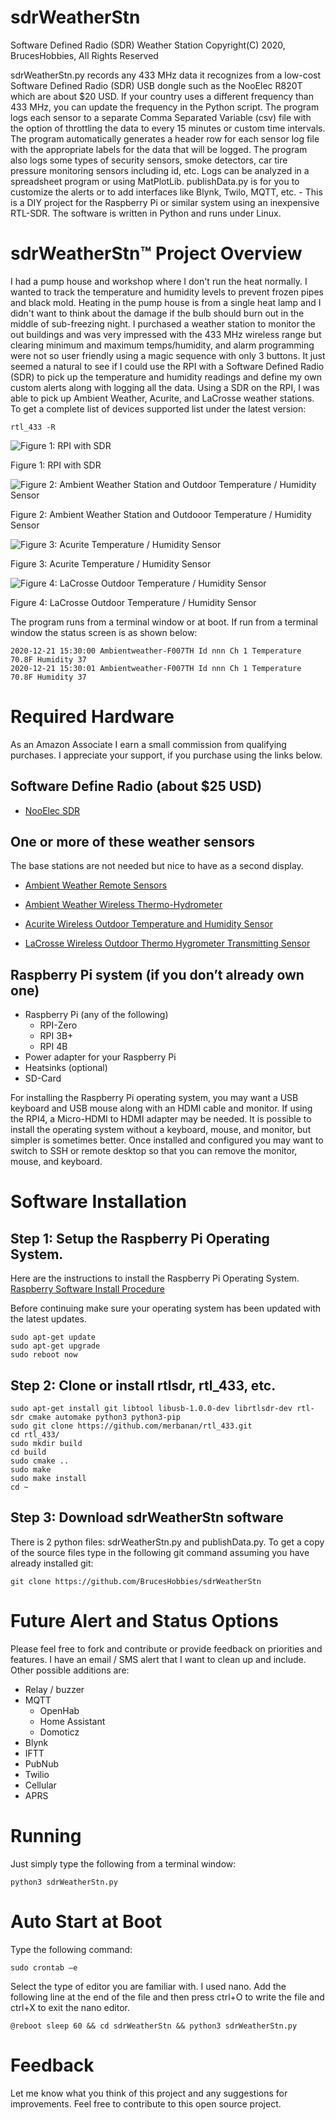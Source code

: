 # sdrWeatherStn
Software Defined Radio (SDR) Weather Station
Copyright(C) 2020, BrucesHobbies,
All Rights Reserved

sdrWeatherStn.py records any 433 MHz data it recognizes from a low-cost Software Defined Radio (SDR) USB dongle such as the NooElec R820T which are about $20 USD. If your country uses a different frequency than 433 MHz, you can update the frequency in the Python script. The program logs each sensor to a separate Comma Separated Variable (csv) file with the option of throttling the data to every 15 minutes or custom time intervals. The program automatically generates a header row for each sensor log file with the appropriate labels for the data that will be logged. The program also logs some types of security sensors, smoke detectors, car tire pressure monitoring sensors including id, etc. Logs can be analyzed in a spreadsheet program or using MatPlotLib. publishData.py is for you to customize the alerts or to add interfaces like Blynk, Twilo, MQTT, etc. - This is a DIY project for the Raspberry Pi or similar system using an inexpensive RTL-SDR. The software is written in Python and runs under Linux.
# sdrWeatherStn™ Project Overview
I had a pump house and workshop where I don't run the heat normally. I wanted to track the temperature and humidity levels to prevent frozen pipes and black mold. Heating in the pump house is from a single heat lamp and I didn't want to think about the damage if the bulb should burn out in the middle of sub-freezing night. I purchased a weather station to monitor the out buildings and was very impressed with the 433 MHz wireless range but clearing minimum and maximum temps/humidity, and alarm programming were not so user friendly using a magic sequence with only 3 buttons. It just seemed a natural to see if I could use the RPI with a Software Defined Radio (SDR) to pick up the temperature and humidity readings and define my own custom alerts along with logging all the data.
Using a SDR on the RPI, I was able to pick up Ambient Weather, Acurite, and LaCrosse weather stations. To get a complete list of devices supported list under the latest version:

    rtl_433 -R


![Figure 1: RPI with SDR](https://github.com/BrucesHobbies/sdrWeatherStn/blob/main/figures/Figure1.PNG)

Figure 1: RPI with SDR

![Figure 2: Ambient Weather Station and Outdoor Temperature / Humidity Sensor](https://github.com/BrucesHobbies/sdrWeatherStn/blob/main/figures/Figure2.PNG)

Figure 2: Ambient Weather Station and Outdooor Temperature / Humidity Sensor

![Figure 3: Acurite Temperature / Humidity Sensor](https://github.com/BrucesHobbies/sdrWeatherStn/blob/main/figures/Figure3.PNG)

Figure 3: Acurite Temperature / Humidity Sensor

![Figure 4: LaCrosse Outdoor Temperature / Humidity Sensor](https://github.com/BrucesHobbies/sdrWeatherStn/blob/main/figures/Figure4.PNG)

Figure 4: LaCrosse Outdoor Temperature / Humidity Sensor

The program runs from a terminal window or at boot. If run from a terminal window the status screen is as shown below:

    2020-12-21 15:30:00 Ambientweather-F007TH Id nnn Ch 1 Temperature 70.8F Humidity 37
    2020-12-21 15:30:01 Ambientweather-F007TH Id nnn Ch 1 Temperature 70.8F Humidity 37

# Required Hardware 
As an Amazon Associate I earn a small commission from qualifying purchases. I appreciate your support, if you purchase using the links below.
## Software Define Radio (about $25 USD)
- [NooElec SDR](https://amzn.to/3mEoJYY)

## One or more of these weather sensors
The base stations are not needed but nice to have as a second display.

- [Ambient Weather Remote Sensors](https://amzn.to/34A0Dsi)

- [Ambient Weather Wireless Thermo-Hydrometer](https://amzn.to/34yTcl4)

- [Acurite Wireless Outdoor Temperature and Humidity Sensor](https://amzn.to/38osGMu)

- [LaCrosse Wireless Outdoor Thermo Hygrometer Transmitting Sensor](https://amzn.to/2KGERvQ)

## Raspberry Pi system (if you don’t already own one)
- Raspberry Pi (any of the following)
  - RPI-Zero
  - RPI 3B+
  - RPI 4B
- Power adapter for your Raspberry Pi
- Heatsinks (optional)
- SD-Card

For installing the Raspberry Pi operating system, you may want a USB keyboard and USB mouse along with an HDMI cable and monitor. If using the RPI4, a Micro-HDMI to HDMI adapter may be needed. It is possible to install the operating system without a keyboard, mouse, and monitor, but simpler is sometimes better. Once installed and configured you may want to switch to SSH or remote desktop so that you can remove the monitor, mouse, and keyboard.

# Software Installation
## Step 1: Setup the Raspberry Pi Operating System.
Here are the instructions to install the Raspberry Pi Operating System. [Raspberry Software Install Procedure](https://www.raspberrypi.org/software/operating-systems/)

Before continuing make sure your operating system has been updated with the latest updates.

    sudo apt-get update
    sudo apt-get upgrade
    sudo reboot now

## Step 2: Clone or install rtlsdr, rtl_433, etc.

    sudo apt-get install git libtool libusb-1.0.0-dev librtlsdr-dev rtl-sdr cmake automake python3 python3-pip
    sudo git clone https://github.com/merbanan/rtl_433.git
    cd rtl_433/
    sudo mkdir build
    cd build
    sudo cmake ..
    sudo make
    sudo make install
    cd ~

## Step 3: Download sdrWeatherStn software
There is 2 python files: sdrWeatherStn.py and publishData.py. To get a copy of the source files type in the following git command assuming you have already installed git:

    git clone https://github.com/BrucesHobbies/sdrWeatherStn

# Future Alert and Status Options
Please feel free to fork and contribute or provide feedback on priorities and features. I have an email / SMS alert that I want to clean up and include. Other possible additions are:

- Relay / buzzer
- MQTT
  - OpenHab
  - Home Assistant
  - Domoticz
- Blynk
- IFTT
- PubNub
- Twilio
- Cellular
- APRS

# Running
Just simply type the following from a terminal window:

    python3 sdrWeatherStn.py

# Auto Start at Boot
Type the following command:

    sudo crontab –e
    
Select the type of editor you are familiar with. I used nano. Add the following line at the end of the file and then press ctrl+O to write the file and ctrl+X to exit the nano editor.

    @reboot sleep 60 && cd sdrWeatherStn && python3 sdrWeatherStn.py

# Feedback
Let me know what you think of this project and any suggestions for improvements. Feel free to contribute to this open source project.
